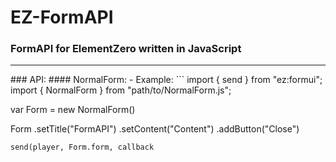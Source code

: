 # EZ-FormAPI
### FormAPI for ElementZero written in JavaScript
<hr>
### API:
#### NormalForm:
- Example:
```
import { send } from "ez:formui";
import { NormalForm } from "path/to/NormalForm.js";

var Form = new NormalForm()

Form
    .setTitle("FormAPI")
    .setContent("Content")
    .addButton("Close")

    send(player, Form.form, callback
```
